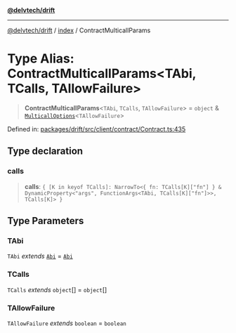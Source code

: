 [**@delvtech/drift**](../../README.md)

***

[@delvtech/drift](../../README.md) / [index](../README.md) / ContractMulticallParams

# Type Alias: ContractMulticallParams\<TAbi, TCalls, TAllowFailure\>

> **ContractMulticallParams**\<`TAbi`, `TCalls`, `TAllowFailure`\> = `object` & [`MulticallOptions`](../interfaces/MulticallOptions.md)\<`TAllowFailure`\>

Defined in: [packages/drift/src/client/contract/Contract.ts:435](https://github.com/delvtech/drift/blob/95370f81f9813e8d583ed884b0b07657be0d8f2c/packages/drift/src/client/contract/Contract.ts#L435)

## Type declaration

### calls

> **calls**: `{ [K in keyof TCalls]: NarrowTo<{ fn: TCalls[K]["fn"] } & DynamicProperty<"args", FunctionArgs<TAbi, TCalls[K]["fn"]>>, TCalls[K]> }`

## Type Parameters

### TAbi

`TAbi` *extends* [`Abi`](Abi.md) = [`Abi`](Abi.md)

### TCalls

`TCalls` *extends* `object`[] = `object`[]

### TAllowFailure

`TAllowFailure` *extends* `boolean` = `boolean`

